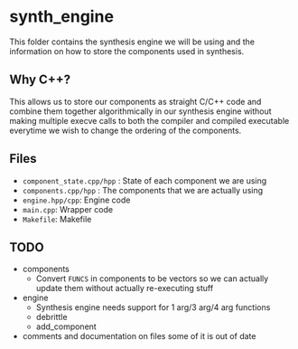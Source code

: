 # synth_engine

This folder contains the synthesis engine we will be using and the information on how to store the components used in synthesis.

## Why C++?

This allows us to store our components as straight C/C++ code and combine them together algorithmically in our synthesis engine without making multiple execve calls to both the compiler and compiled executable everytime we wish to change the ordering of the components.

## Files

* `component_state.cpp/hpp` : State of each component we are using
* `components.cpp/hpp` : The components that we are actually using
* `engine.hpp/cpp`: Engine code
* `main.cpp`: Wrapper code
* `Makefile`: Makefile

## TODO

* components
    * Convert `FUNCS` in components to be vectors so we can actually update them without actually re-executing stuff
* engine
    * Synthesis engine needs support for 1 arg/3 arg/4 arg functions
    * debrittle
    * add_component
* comments and documentation on files some of it is out of date